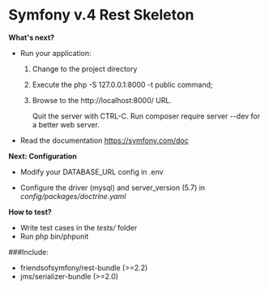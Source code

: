 # Symfony v.4 Rest Skeleton


 __What's next?__


  * Run your application:
    1. Change to the project directory
    2. Execute the php -S 127.0.0.1:8000 -t public command;
    3. Browse to the http://localhost:8000/ URL.

       Quit the server with CTRL-C.
       Run composer require server --dev for a better web server.

  * Read the documentation https://symfony.com/doc


 __Next: Configuration__


  * Modify your DATABASE_URL config in .env

  * Configure the driver (mysql) and
    server_version (5.7) in _config/packages/doctrine.yaml_


 __How to test?__


  * Write test cases in the _tests/_ folder
  * Run php bin/phpunit


###Include:
*  friendsofsymfony/rest-bundle (>=2.2)
*  jms/serializer-bundle (>=2.0)
